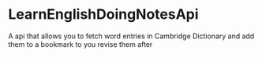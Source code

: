 # LearnEnglishDoingNotesApi
A api that allows you to fetch word entries in Cambridge Dictionary and add them to a bookmark to you revise them after
